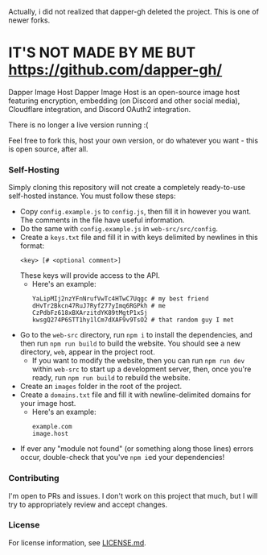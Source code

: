 Actually, i did not realized that dapper-gh deleted the project.
This is one of newer forks.
# IT'S NOT MADE BY ME BUT https://github.com/dapper-gh/

Dapper Image Host
Dapper Image Host is an open-source image host featuring encryption, embedding (on Discord and other social media), Cloudflare integration, and Discord OAuth2 integration.

There is no longer a live version running :(

Feel free to fork this, host your own version, or do whatever you want - this is open source, after all.

### Self-Hosting
Simply cloning this repository will not create a completely ready-to-use self-hosted instance. You must follow these steps:
- Copy `config.example.js` to `config.js`, then fill it in however you want. The comments in the file have useful information.
- Do the same with `config.example.js` in `web-src/src/config`.
- Create a `keys.txt` file and fill it in with keys delimited by newlines in this format:
  ```
  <key> [# <optional comment>]
  ```
  These keys will provide access to the API.
  - Here's an example:
    ```shell
    YaLipMIj2nzYFnNrufVwTc4HTwC7Uqgc # my best friend
    dHvTr2Bkcn47RuJ7Ryf277yImq6RGPkh # me
    CzPdbFz618xBXArzitdYK89tMgtP1xSj
    kwsgQ274P6STT1hy1lCm7dXAF9v9TsO2 # that random guy I met
    ```
- Go to the `web-src` directory, run `npm i` to install the dependencies, and then run `npm run build` to build the website. You should see a new directory, `web`, appear in the project root.
  - If you want to modify the website, then you can run `npm run dev` within `web-src` to start up a development server, then, once you're ready, run `npm run build` to rebuild the website.
- Create an `images` folder in the root of the project.
- Create a `domains.txt` file and fill it with newline-delimited domains for your image host.
  - Here's an example:
    ```text
    example.com
    image.host
    ```  
- If ever any "module not found" (or something along those lines) errors occur, double-check that you've `npm i`ed your dependencies!

### Contributing
I'm open to PRs and issues. I don't work on this project that much, but I will try to appropriately review and accept changes.

### License
For license information, see [LICENSE.md](LICENSE.md).
